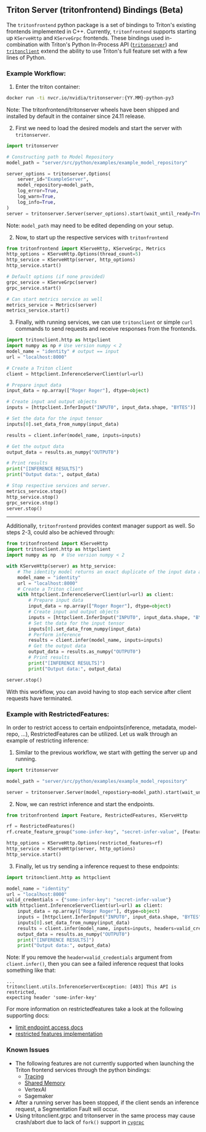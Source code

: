 <!--
# Copyright 2024, NVIDIA CORPORATION & AFFILIATES. All rights reserved.
#
# Redistribution and use in source and binary forms, with or without
# modification, are permitted provided that the following conditions
# are met:
#  * Redistributions of source code must retain the above copyright
#    notice, this list of conditions and the following disclaimer.
#  * Redistributions in binary form must reproduce the above copyright
#    notice, this list of conditions and the following disclaimer in the
#    documentation and/or other materials provided with the distribution.
#  * Neither the name of NVIDIA CORPORATION nor the names of its
#    contributors may be used to endorse or promote products derived
#    from this software without specific prior written permission.
#
# THIS SOFTWARE IS PROVIDED BY THE COPYRIGHT HOLDERS ``AS IS'' AND ANY
# EXPRESS OR IMPLIED WARRANTIES, INCLUDING, BUT NOT LIMITED TO, THE
# IMPLIED WARRANTIES OF MERCHANTABILITY AND FITNESS FOR A PARTICULAR
# PURPOSE ARE DISCLAIMED.  IN NO EVENT SHALL THE COPYRIGHT OWNER OR
# CONTRIBUTORS BE LIABLE FOR ANY DIRECT, INDIRECT, INCIDENTAL, SPECIAL,
# EXEMPLARY, OR CONSEQUENTIAL DAMAGES (INCLUDING, BUT NOT LIMITED TO,
# PROCUREMENT OF SUBSTITUTE GOODS OR SERVICES; LOSS OF USE, DATA, OR
# PROFITS; OR BUSINESS INTERRUPTION) HOWEVER CAUSED AND ON ANY THEORY
# OF LIABILITY, WHETHER IN CONTRACT, STRICT LIABILITY, OR TORT
# (INCLUDING NEGLIGENCE OR OTHERWISE) ARISING IN ANY WAY OUT OF THE USE
# OF THIS SOFTWARE, EVEN IF ADVISED OF THE POSSIBILITY OF SUCH DAMAGE.
-->
## Triton Server (tritonfrontend) Bindings (Beta)

The `tritonfrontend` python package is a set of bindings to Triton's existing
frontends implemented in C++. Currently, `tritonfrontend` supports starting up
`KServeHttp` and `KServeGrpc` frontends. These bindings used in-combination
with Triton's Python In-Process API
([`tritonserver`](https://github.com/triton-inference-server/core/tree/main/python/tritonserver))
and [`tritonclient`](https://github.com/triton-inference-server/client/tree/main/src/python/library)
extend the ability to use Triton's full feature set with a few lines of Python.

### Example Workflow:

1. Enter the triton container:
```bash
docker run -ti nvcr.io/nvidia/tritonserver:{YY.MM}-python-py3
```
Note: The tritonfrontend/tritonserver wheels have been shipped and installed by default in the container since 24.11 release.

2. First we need to load the desired models and start the server with `tritonserver`.
```python
import tritonserver

# Constructing path to Model Repository
model_path = "server/src/python/examples/example_model_repository"

server_options = tritonserver.Options(
    server_id="ExampleServer",
    model_repository=model_path,
    log_error=True,
    log_warn=True,
    log_info=True,
)
server = tritonserver.Server(server_options).start(wait_until_ready=True)
```
Note: `model_path` may need to be edited depending on your setup.


2. Now, to start up the respective services with `tritonfrontend`
```python
from tritonfrontend import KServeHttp, KServeGrpc, Metrics
http_options = KServeHttp.Options(thread_count=5)
http_service = KServeHttp(server, http_options)
http_service.start()

# Default options (if none provided)
grpc_service = KServeGrpc(server)
grpc_service.start()

# Can start metrics service as well
metrics_service = Metrics(server)
metrics_service.start()
```

3. Finally, with running services, we can use `tritonclient` or simple `curl` commands to send requests and receive responses from the frontends.

```python
import tritonclient.http as httpclient
import numpy as np # Use version numpy < 2
model_name = "identity" # output == input
url = "localhost:8000"

# Create a Triton client
client = httpclient.InferenceServerClient(url=url)

# Prepare input data
input_data = np.array(["Roger Roger"], dtype=object)

# Create input and output objects
inputs = [httpclient.InferInput("INPUT0", input_data.shape, "BYTES")]

# Set the data for the input tensor
inputs[0].set_data_from_numpy(input_data)

results = client.infer(model_name, inputs=inputs)

# Get the output data
output_data = results.as_numpy("OUTPUT0")

# Print results
print("[INFERENCE RESULTS]")
print("Output data:", output_data)

# Stop respective services and server.
metrics_service.stop()
http_service.stop()
grpc_service.stop()
server.stop()
```

---

Additionally, `tritonfrontend` provides context manager support as well. So steps 2-3, could also be achieved through:
```python
from tritonfrontend import KServeHttp
import tritonclient.http as httpclient
import numpy as np  # Use version numpy < 2

with KServeHttp(server) as http_service:
    # The identity model returns an exact duplicate of the input data as output
    model_name = "identity"
    url = "localhost:8000"
    # Create a Triton client
    with httpclient.InferenceServerClient(url=url) as client:
        # Prepare input data
        input_data = np.array(["Roger Roger"], dtype=object)
        # Create input and output objects
        inputs = [httpclient.InferInput("INPUT0", input_data.shape, "BYTES")]
        # Set the data for the input tensor
        inputs[0].set_data_from_numpy(input_data)
        # Perform inference
        results = client.infer(model_name, inputs=inputs)
        # Get the output data
        output_data = results.as_numpy("OUTPUT0")
        # Print results
        print("[INFERENCE RESULTS]")
        print("Output data:", output_data)

server.stop()
```
With this workflow, you can avoid having to stop each service after client requests have terminated.

### Example with RestrictedFeatures:
 In order to restrict access to certain endpoints(inference, metadata, model-repo, ...), RestrictedFeatures can be utilized.
 Let us walk through an example of restricting inference:
1. Similar to the previous workflow, we start with getting the server up and running.
 ```python
import tritonserver

model_path = "server/src/python/examples/example_model_repository"

server = tritonserver.Server(model_repostiory=model_path).start(wait_until_ready=True)
 ```

2. Now, we can restrict inference and start the endpoints.
```python
from tritonfrontend import Feature, RestrictedFeatures, KServeHttp

rf = RestrictedFeatures()
rf.create_feature_group("some-infer-key", "secret-infer-value", [Feature.INFERENCE])

http_options = KServeHttp.Options(restricted_features=rf)
http_service = KServeHttp(server, http_options)
http_service.start()
```

3. Finally, let us try sending a inference request to these endpoints:
```python
import tritonclient.http as httpclient

model_name = "identity"
url = "localhost:8000"
valid_credentials = {"some-infer-key": "secret-infer-value"}
with httpclient.InferenceServerClient(url=url) as client:
    input_data = np.array(["Roger Roger"], dtype=object)
    inputs = [httpclient.InferInput("INPUT0", input_data.shape, "BYTES")]
    inputs[0].set_data_from_numpy(input_data)
    results = client.infer(model_name, inputs=inputs, headers=valid_credentials)
    output_data = results.as_numpy("OUTPUT0")
    print("[INFERENCE RESULTS]")
    print("Output data:", output_data)
```
Note: If you remove the `header=valid_credentials` argument from `client.infer()`,
then you can see a failed inference request that looks something like that:
```
...
tritonclient.utils.InferenceServerException: [403] This API is restricted,
expecting header 'some-infer-key'
```
For more information on restrictedfeatures take a look at the following supporting docs:
- [limit endpoint access docs](https://github.com/triton-inference-server/server/blob/main/docs/customization_guide/inference_protocols.md#limit-endpoint-access-beta)
- [restricted features implementation](https://github.com/triton-inference-server/server/blob/main/src/python/tritonfrontend/_api/_restricted_features.py)
### Known Issues
- The following features are not currently supported when launching the Triton frontend services through the python bindings:
    - [Tracing](https://github.com/triton-inference-server/server/blob/main/docs/user_guide/trace.md)
    - [Shared Memory](https://github.com/triton-inference-server/server/blob/main/docs/protocol/extension_shared_memory.md)
    - VertexAI
    - Sagemaker
- After a running server has been stopped, if the client sends an inference request, a Segmentation Fault will occur.
- Using tritonclient.grpc and tritonserver in the same process may cause crash/abort due to lack of `fork()` support in [`cygrpc`](https://github.com/grpc/grpc/blob/master/doc/fork_support.md)